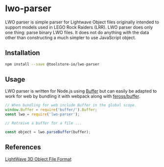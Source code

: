 # lwo-parser

LWO parser is simple parser for Lightwave Object files originally intended to support models used in LEGO Rock Raiders (LRR). LWO parser does only one thing: parse binary LWO files. It does not do anything with the data other than constructing a much simpler to use JavaScript object.

## Installation
```bash
npm install --save @toolstore-io/lwo-parser
```

## Usage
LWO parser is written for Node.js using [Buffer](https://nodejs.org/api/buffer.html) but can easily be adapted to work for web by bundling it with webpack along with [feross/buffer](https://github.com/feross/buffer).

```javascript
// When bundling for web include Buffer in the global scope.
window.Buffer = require('buffer/').Buffer;
const lwo = require('lwo-parser');

// Retreive a buffer for a file ...

const object = lwo.parseBuffer(buffer);
```

## References

[LightWave 3D Object File Format](http://www.sandbox.de/osg/lightwave.htm)
